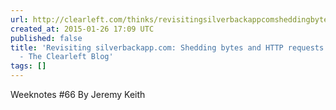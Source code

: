 ```yaml
---
url: http://clearleft.com/thinks/revisitingsilverbackappcomsheddingbytesandhttprequests/
created_at: 2015-01-26 17:09 UTC
published: false
title: 'Revisiting silverbackapp.com: Shedding bytes and HTTP requests | Clear Thinking
  - The Clearleft Blog'
tags: []
---
```


Weeknotes #66 By Jeremy Keith
